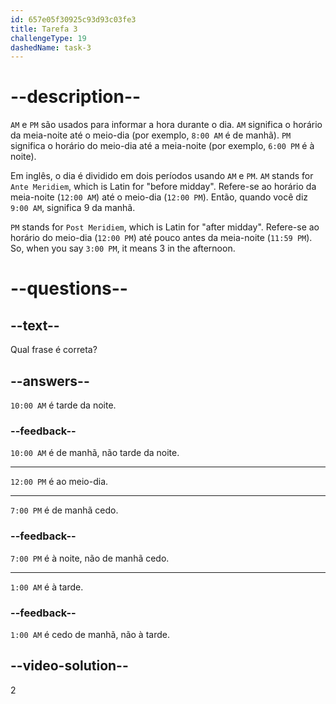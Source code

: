 ```yaml
---
id: 657e05f30925c93d93c03fe3
title: Tarefa 3
challengeType: 19
dashedName: task-3
---
```


# --description--

`AM` e `PM` são usados para informar a hora durante o dia. `AM` significa o horário da meia-noite até o meio-dia (por exemplo, `8:00 AM` é de manhã). `PM` significa o horário do meio-dia até a meia-noite (por exemplo, `6:00 PM` é à noite).

Em inglês, o dia é dividido em dois períodos usando `AM` e `PM`. `AM` stands for `Ante Meridiem`, which is Latin for "before midday". Refere-se ao horário da meia-noite (`12:00 AM`) até o meio-dia (`12:00 PM`). Então, quando você diz `9:00 AM`, significa 9 da manhã.

`PM` stands for `Post Meridiem`, which is Latin for "after midday". Refere-se ao horário do meio-dia (`12:00 PM`) até pouco antes da meia-noite (`11:59 PM`). So, when you say `3:00 PM`, it means 3 in the afternoon.

# --questions--

## --text--

Qual frase é correta?

## --answers--

`10:00 AM` é tarde da noite.

### --feedback--

`10:00 AM` é de manhã, não tarde da noite.

---

`12:00 PM` é ao meio-dia.

---

`7:00 PM` é de manhã cedo.

### --feedback--

`7:00 PM` é à noite, não de manhã cedo.

---

`1:00 AM` é à tarde.

### --feedback--

`1:00 AM` é cedo de manhã, não à tarde.

## --video-solution--

2
